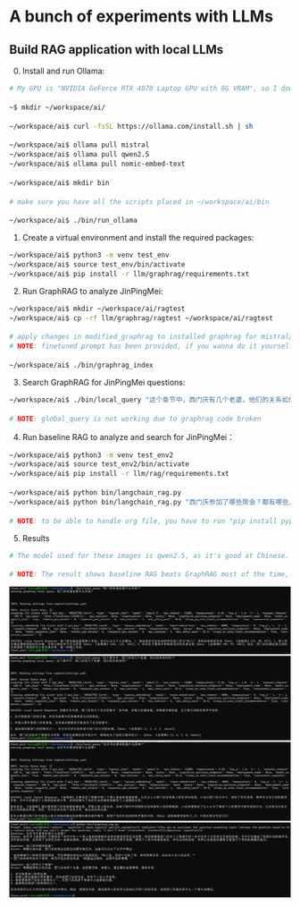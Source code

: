 # A bunch of experiments with LLMs

## Build RAG application with local LLMs

0. Install and run Ollama:

```bash
# My GPU is "NVIDIA GeForce RTX 4070 Laptop GPU with 8G VRAM", so I downloaded 7B version models.

~$ mkdir ~/workspace/ai/

~/workspace/ai$ curl -fsSL https://ollama.com/install.sh | sh

~/workspace/ai$ ollama pull mistral
~/workspace/ai$ ollama pull qwen2.5
~/workspace/ai$ ollama pull nomic-embed-text

~/workspace/ai$ mkdir bin

# make sure you have all the scripts placed in ~/workspace/ai/bin

~/workspace/ai$ ./bin/run_ollama
```

1. Create a virtual environment and install the required packages:

```bash
~/workspace/ai$ python3 -m venv test_env
~/workspace/ai$ source test_env/bin/activate
~/workspace/ai$ pip install -r llm/graphrag/requirements.txt
```

2. Run GraphRAG to analyze JinPingMei:

```bash
~/workspace/ai$ mkdir ~/workspace/ai/ragtest
~/workspace/ai$ cp -rf llm/graphrag/ragtest ~/workspace/ai/ragtest

# apply changes in modified_graphrag to installed graphrag for mistral/qwen2.5 accordingly
# NOTE: finetuned prompt has been provided, if you wanna do it yourself, run ./bin/prompt_tuning

~/workspace/ai$ ./bin/graphrag_index
```

3. Search GraphRAG for JinPingMei questions:

```bash
~/workspace/ai$ ./bin/local_query "这个章节中，西门庆有几个老婆，他们的关系如何?"

# NOTE: global_query is not working due to graphrag code broken
```

4. Run baseline RAG to analyze and search for JinPingMei：

```bash
~/workspace/ai$ python3 -m venv test_env2
~/workspace/ai$ source test_env2/bin/activate
~/workspace/ai$ pip install -r llm/rag/requirements.txt

~/workspace/ai$ python bin/langchain_rag.py
~/workspace/ai$ python bin/langchain_rag.py "西门庆参加了哪些聚会？都有哪些人参加了？"

# NOTE: to be able to handle org file, you have to run "pip install pypandoc-binary"
```

5. Results

```bash
# The model used for these images is qwen2.5, as it's good at Chinese.

# NOTE: The result shows baseline RAG beats GraphRAG most of the time, strange...
```

![西门庆和潘金莲什么关系?](images/graphrag_sample1.png)
![这个章节中，西门庆有几个老婆，他们的关系如何?](images/graphrag_sample2.png)
![这本书主要讲的是什么故事?](images/graphrag_sample3.png)
![langchain_rag_questions](images/langchain_rag_sample1.png)

